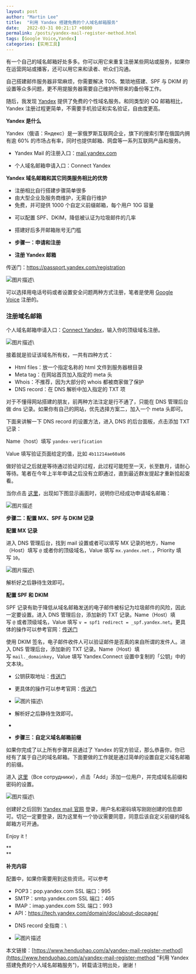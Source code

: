 ```yaml
---
layout: post  
author: "Martin Lee"  
title:  "利用 Yandex 搭建免费的个人域名邮箱服务"  
date:   2022-03-31 00:21:17 +0800  
permalink: /posts/yandex-mail-register-method.html  
tags: [Google Voice,Yandex]  
categories: [实用工具]  
---
```

有一个自己的域名邮箱好处多多。你可以用它来重复注册某些网站或服务，如果你在运营网站或播客，还可以用它来和读者、听众们沟通。

自己搭建邮件服务器非常麻烦，你需要解决 TOS、繁琐地搭建、SPF 与 DKIM 的设置等众多问题，更不用提服务器需要自己维护所带来的备份等工作。

随后，我发现 [Yandex](https://www.henduohao.com/tag/yandex-mail "Yandex邮箱 Yandex账号 Yandex邮箱购买") 提供了免费的个性域名服务。和同类型的 QQ 邮箱相比，Yandex 注册过程更简单，不需要手机验证和实名验证，自由度更高。




**Yandex 是什么**

Yandex（俄语：Яндекс）是一家俄罗斯互联网企业，旗下的搜索引擎在俄国内拥有逾 60% 的市场占有率，同时也提供邮箱、网盘等一系列互联网产品和服务。

-   Yandex Mail 的注册入口：[mail.yandex.com](https://mail.yandex.com/) 

<!---->

-   个人域名邮箱申请入口：Connect Yandex




**Yandex 域名邮箱和其它同类服务相比的优势**

-   注册相比自行搭建步骤简单很多
-   由大型企业及服务商维护，无需自行维护
-   免费，并可提供 1000 个自定义前缀邮箱，每个用户 10G 容量

<!---->

-   可以配置 SPF、DKIM，降低被认证为垃圾邮件的几率
-   搭建好后多开邮箱账号无门槛




-   **步骤一：申请和注册**
-   **注册 Yandex 邮箱**

传送门：<https://passport.yandex.com/registration>

![图片描述](https://p3-juejin.byteimg.com/tos-cn-i-k3u1fbpfcp/644bd69bba3e427989de8501db629358~tplv-k3u1fbpfcp-zoom-1.image)\


可以选择用电话号码或者设置安全问题两种方式注册，笔者是使用 [Google Voice](https://www.henduohao.com/tag/google-voice "Google Voice Voice账号 Voice账号购买") 注册的。

### 注册域名邮箱

个人域名邮箱申请入口：[Connect Yandex](https://connect.yandex.com/pdd/)，输入你的顶级域名注册。

![图片描述](https://p3-juejin.byteimg.com/tos-cn-i-k3u1fbpfcp/e066e90411fc4fe4a619c24cdc1fa583~tplv-k3u1fbpfcp-zoom-1.image)\


接着就是验证该域名所有权，一共有四种方式：

-   Html files：放一个指定名称的 html 文件到服务器根目录
-   Meta tag：在网站首页加入指定的 meta 头
-   Whois：不推荐，因为大部分的 whois 都被商家做了保护
-   DNS record：在 DNS 解析中加入指定的 TXT 项

对于不懂得网站搭建的朋友，前两种方法注定是行不通了，只能在 DNS 管理后台做 dns 记录。如果你有自己的网站，优先选择方案二，加入一个 meta 头即可。

下面来讲解一下 DNS record 的设置方法，进入 DNS 的后台面板，点击添加 TXT 记录：

Name（host）填写 `yandex-verification`

Value 填写验证页面给定的值，比如 `4b11214ae60a86`

做好验证之后就是等待通过验证的过程，此过程可能短至一天，长至数月，请耐心等待。笔者在今年上半年申请之后没有立即通过，直到最近群友提起才重新拾起查看。

当你点击 [这里](https://connect.yandex.com/portal/import/pdd?from=pdd)，出现如下图显示画面时，说明你已经成功申请域名邮箱：

![图片描述](https://p3-juejin.byteimg.com/tos-cn-i-k3u1fbpfcp/77da3080936b4703b91be5cbcc0900a0~tplv-k3u1fbpfcp-zoom-1.image)

**步骤二：配置 MX、SPF 与 DKIM 记录**

**配置 MX 记录**

进入 DNS 管理后台，找到 mail 设置或者可以填写 MX 记录的地方，Name（Host）填写 `@` 或者你的顶级域名，Value 填写 `mx.yandex.net.`，Priority 填写 `10`。

![图片描述](https://p3-juejin.byteimg.com/tos-cn-i-k3u1fbpfcp/f462a17abaf94279839c69581966ea43~tplv-k3u1fbpfcp-zoom-1.image)\


解析好之后静待生效即可。




**配置 SPF 和 DKIM**

SPF 记录有助于降低从域名邮箱发送的电子邮件被标记为垃圾邮件的风险，因此一定要设置。进入 DNS 管理后台，添加新的 TXT 记录。Name（Host）填写 `@` 或者顶级域名，Value 填写 `v = spf1 redirect = _spf.yandex.net`。更具体的操作可以参考官网：[传送门](https://yandex.com/support/domain/set-mail/spf.html)

使用 DKIM 签名，电子邮件收件人可以验证邮件是否真的来自所谓的发件人。进入 DNS 管理后台，添加新的 TXT 记录。Name（Host）填写 `mail._domainkey`，Value 填写 Yandex.Connect 设置中复制的「公钥」中的文本块。

-   公钥获取地址：[传送门](https://connect.yandex.com/portal/admin/customization/mail)

<!---->

-   更具体的操作可以参考官网：[传送门](https://yandex.com/support/connect/dns/dkim.html?form-org_id=2765523&form-v=0)

<!---->

-   ![图片描述](https://p3-juejin.byteimg.com/tos-cn-i-k3u1fbpfcp/8ec9a65c000144ef92d9615daafbf2cd~tplv-k3u1fbpfcp-zoom-1.image)\

-   解析好之后静待生效即可。
-   

-   **步骤三：自定义域名邮箱前缀**

如果你完成了以上所有步骤并且通过了 Yandex 的官方验证，那么恭喜你，你已经有了属于自己的域名邮箱。下面要做的工作就是通过简单的设置自定义域名邮箱的前缀。

进入 [这里](https://connect.yandex.com/portal/admin/departments/1)（Все сотрудники），点击「Add」添加一位用户，并完成域名前缀和密码的设置。




![图片描述](https://p3-juejin.byteimg.com/tos-cn-i-k3u1fbpfcp/0a011d3868b34b82a8ebeea414a45671~tplv-k3u1fbpfcp-zoom-1.image)\


创建好之后回到 [Yandex mail 官网](https://mail.yandex.com/) 登录，用户名和密码填写刚刚创建的信息即可。切记一定要登录，因为这里有一个协议需要同意，同意后该自定义前缀的域名邮箱方可开通。

Enjoy it！

**\
**

**补充内容**

配置中，如果你需要用到这些资讯，可以参考

-   POP3：pop.yandex.com SSL 端口：995
-   SMTP：smtp.yandex.com SSL 端口：465
-   IMAP：imap.yandex.com SSL 端口：993
-   API：<https://tech.yandex.com/domain/doc/about-docpage/>

<!---->

-   DNS record 全指南：\


<!---->

-   
    ![图片描述](https://p3-juejin.byteimg.com/tos-cn-i-k3u1fbpfcp/bb54e06114a34a969e261190885ef121~tplv-k3u1fbpfcp-zoom-1.image)

本文链接：[https://www.henduohao.com/a/yandex-mail-register-method](https://www.henduohao.com/a/yandex-mail-register-method "利用 Yandex 搭建免费的个人域名邮箱服务")，转载请注明出处，谢谢！